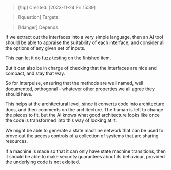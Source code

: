 
>[!tip] Created: [2023-11-24 Fri 15:39]

>[!question] Targets: 

>[!danger] Depends: 

If we extract out the interfaces into a very simple language, then an AI tool should be able to appraise the suitability of each interface, and consider all the options of any given set of inputs.

This can let it do fuzz testing on the finished item.

But it can also be in charge of checking that the interfaces are nice and compact, and stay that way.

So for Interpulse, ensuring that the methods are well named, well documented, orthogonal - whatever other properties we all agree they should have.

This helps at the architectural level, since it converts code into architecture docs, and then comments on the architecture.   The human is left to change the pieces to fit, but the AI knows what good architecture looks like once the code is transformed into this way of looking at it.

We might be able to generate a state machine network that can be used to prove out the access controls of a collection of systems that are sharing resources.

If a machine is made so that it can only have state machine transitions, then it should be able to make security guarantees about its behaviour, provided the underlying code is not exloited.